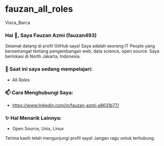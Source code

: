 # fauzan_all_roles
Visca_Barca


### Hai 👋, Saya Fauzan Azmi (fauzan493)

Selamat datang di profil GitHub saya! Saya adalah seorang IT People yang bersemangat tentang pengembangan web, data science, open source. Saya berlokasi di North Jakarta, Indonesia.


### 🌱 Saat ini saya sedang mempelajari:
- All Roles

### 📫 Cara Menghubungi Saya:
- https://www.linkedin.com/in/fauzan-azmi-a8631b77/


### ✨ Hal Menarik Lainnya:
- Open Source, Unix, Linux

Terima kasih telah mengunjungi profil saya! Jangan ragu untuk terhubung.


